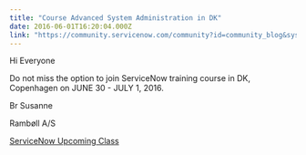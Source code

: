 ```yaml
---
title: "Course Advanced System Administration in DK"
date: 2016-06-01T16:20:04.000Z
link: "https://community.servicenow.com/community?id=community_blog&sys_id=d1fde22ddbd0dbc01dcaf3231f961911"
---
```

<p>Hi Everyone</p><p></p><p></p><p>Do not miss the option to join ServiceNow training course in DK, Copenhagen on JUNE 30 - JULY 1, 2016.</p><p></p><p></p><p>Br Susanne</p><p>Rambøll A/S</p><p></p><p><a title="artnerportal.service-now.com/sys_report_display.do?sysparm_report_id=675dd55b6f6906004dd94ad44b3ee411" href="https://partnerportal.service-now.com/sys_report_display.do?sysparm_report_id=675dd55b6f6906004dd94ad44b3ee411">ServiceNow Upcoming Class</a></p>